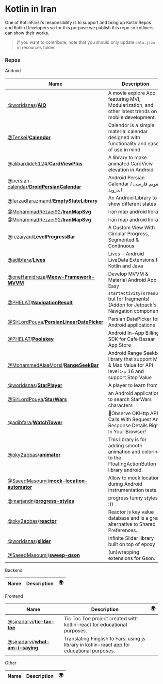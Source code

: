 # Kotlin in Iran

One of KotlinFarsi's responsibility is to support and bring up Kotlin Repos and Kotlin Developers so for this porpuse we publish this repo so kotliners can show their works.

> If you want to contribute, note that you should only update `data.json` in resources folder.

### Repos

Android

| Name | Description | 🌍 |
| --- | --- | --- |
| [@worldsnas](https://github.com/worldsnas)/[**AIO**](https://github.com/worldsnas/AIO) | A movie explore App featuring MVI, Modularization, and other latest trends on mobile development. | [:arrow_upper_right:](https://worldsnas.com/aio-setup-a-side-project/) |
| [@Tenkei](https://github.com/Tenkei)/[**Calendor**](https://github.com/Tenkei/Calendor) | Calendor is a simple material calendar designed with functionality and ease of use in mind |  |
| [@alibardide5124](https://github.com/alibardide5124)/[**CardViewPlus**](https://github.com/alibardide5124/CardViewPlus) | A library to make animated CardView elevation in Android |  |
| [@persian-calendar](https://github.com/persian-calendar)/[**DroidPersianCalendar**](https://github.com/persian-calendar/DroidPersianCalendar) | Android Persian Calendar / تقویم فارسی اندروید |  |
| [@farzadfarazmand](https://github.com/farzadfarazmand)/[**EmptyStateLibrary**](https://github.com/farzadfarazmand/EmptyStateLibrary) | An Android Library to show different states |  |
| [@MohammadRezaei92](https://github.com/MohammadRezaei92)/[**IranMapSvg**](https://github.com/MohammadRezaei92/IranMapSvg) | Iran map android library |  |
| [@MohammadRezaei92](https://github.com/MohammadRezaei92)/[**IranMapSvg**](https://github.com/MohammadRezaei92/IranMapSvg) | Iran map android library |  |
| [@rezaiyan](https://github.com/rezaiyan)/[**LevelProgressBar**](https://github.com/rezaiyan/LevelProgressBar) | A Custom View With Circular Progress, Segmented & Continuous  |  |
| [@adibfara](https://github.com/adibfara)/[**Lives**](https://github.com/adibfara/Lives) | Lives - Android LiveData Extensions for Kotlin and Java |  |
| [@oneHamidreza](https://github.com/oneHamidreza)/[**Meow-Framework-MVVM**](https://github.com/oneHamidreza/Meow-Framework-MVVM) | Develop MVVM & Material Android App Easy |  |
| [@PHELAT](https://github.com/PHELAT)/[**NavigationResult**](https://github.com/PHELAT/NavigationResult) | `startActivityForResult` but for fragments! (Addon for Jetpack's Navigation component) | [:arrow_upper_right:](https://android.jlelse.eu/navigateup-with-bundle-c595ff6d91ba) |
| [@SirLordPouya](https://github.com/SirLordPouya)/[**PersianLinearDatePicker**](https://github.com/SirLordPouya/PersianLinearDatePicker) | Persian DatePicker for Android applications |  |
| [@PHELAT](https://github.com/PHELAT)/[**Poolakey**](https://github.com/PHELAT/Poolakey) | Android In-App Billing SDK for Cafe Bazaar App Store |  |
| [@MohammedAlaaMorsi](https://github.com/MohammedAlaaMorsi)/[**RangeSeekBar**](https://github.com/MohammedAlaaMorsi/RangeSeekBar) | Android Range Seekbar library that support Min & Max Value for API level >= 16 and support Step Value |  |
| [@worldsnas](https://github.com/worldsnas)/[**StarPlayer**](https://github.com/worldsnas/StarPlayer) | A player to learn from! |  |
| [@SirLordPouya](https://github.com/SirLordPouya)/[**StarWars**](https://github.com/SirLordPouya/StarWars) | an Android application to search StarWars characters |  |
| [@adibfara](https://github.com/adibfara)/[**WatchTower**](https://github.com/adibfara/WatchTower) | 🗼Observe OKHttp API Calls With Request And Response Details Right In Your Browser! |  |
| [@oky2abbas](https://github.com/oky2abbas)/[**animator**](https://github.com/oky2abbas/animator) | This library is for adding smooth animation and coloring to the FloatingActionButton library android. |  |
| [@SaeedMasoumi](https://github.com/SaeedMasoumi)/[**mock-location-automator**](https://github.com/SaeedMasoumi/mock-location-automator) | Allow to mock locations during Android instrumentation tests. |  |
| [@marjandn](https://github.com/marjandn)/[**progress-styles**](https://github.com/marjandn/progress-styles) | progress funny styles :)) |  |
| [@oky2abbas](https://github.com/oky2abbas)/[**reactor**](https://github.com/oky2abbas/reactor) | Reactor is key value database and is a great alternative to Shared Preferences. |  |
| [@worldsnas](https://github.com/worldsnas)/[**slider**](https://github.com/worldsnas/slider) | Infinite Slider library built on top of epoxy |  |
| [@SaeedMasoumi](https://github.com/SaeedMasoumi)/[**sweep-gson**](https://github.com/SaeedMasoumi/sweep-gson) | (un)wrapping extensions for Gson. |  |

Backend

| Name | Description | 🌍 |
| --- | --- | --- |

Frontend

| Name | Description | 🌍 |
| --- | --- | --- |
| [@sinadarvi](https://github.com/sinadarvi)/[**tic-tac-toe**](https://github.com/sinadarvi/tic-tac-toe) | Tic Toc Toe project created with kotlin-react for educational purposes. |  |
| [@sinadarvi](https://github.com/sinadarvi)/[**what-am-i-saying**](https://github.com/sinadarvi/what-am-i-saying) | Translating Finglish to Farsi using js library in kotlin-react app for educational purposes. |  |

Other

| Name | Description | 🌍 |
| --- | --- | --- |


